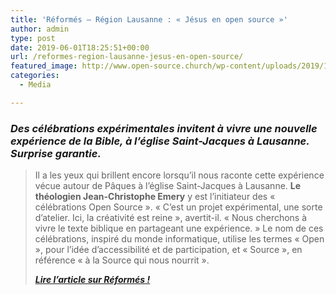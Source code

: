 ```yaml
---
title: 'Réformés – Région Lausanne : « Jésus en open source »'
author: admin
type: post
date: 2019-06-01T18:25:51+00:00
url: /reformes-region-lausanne-jesus-en-open-source/
featured_image: http://www.open-source.church/wp-content/uploads/2019/12/Ref-19-05-VD-RE4_page29_celebration_OpenSource_wp.jpg
categories:
  - Media

---
```

### **_Des célébrations expérimentales invitent à vivre une nouvelle expérience de la Bible, à l’église Saint-Jacques à Lausanne. Surprise garantie._**

<!--more-->

<blockquote class="wp-block-quote">
  <p>
    Il a les yeux qui brillent encore lorsqu’il nous raconte cette expérience vécue autour de Pâques à l’église Saint-Jacques à Lausanne. <strong>Le théologien Jean-Christophe Emery</strong> y est l’initiateur des « célébrations Open Source ». « C’est un projet expérimental, une sorte d’atelier. Ici, la créativité est reine », avertit-il. « Nous cherchons à vivre le texte biblique en partageant une expérience. » Le nom de ces célébrations, inspiré du monde informatique, utilise les termes « Open », pour l’idée d’accessibilité et de participation, et « Source », en référence « à la Source qui nous nourrit ».
  </p>
  
  <cite><strong><a href="https://lausanne.eerv.ch/jesus-open-source/">Lire l&rsquo;article sur Réformés ! </a></strong></cite>
</blockquote>